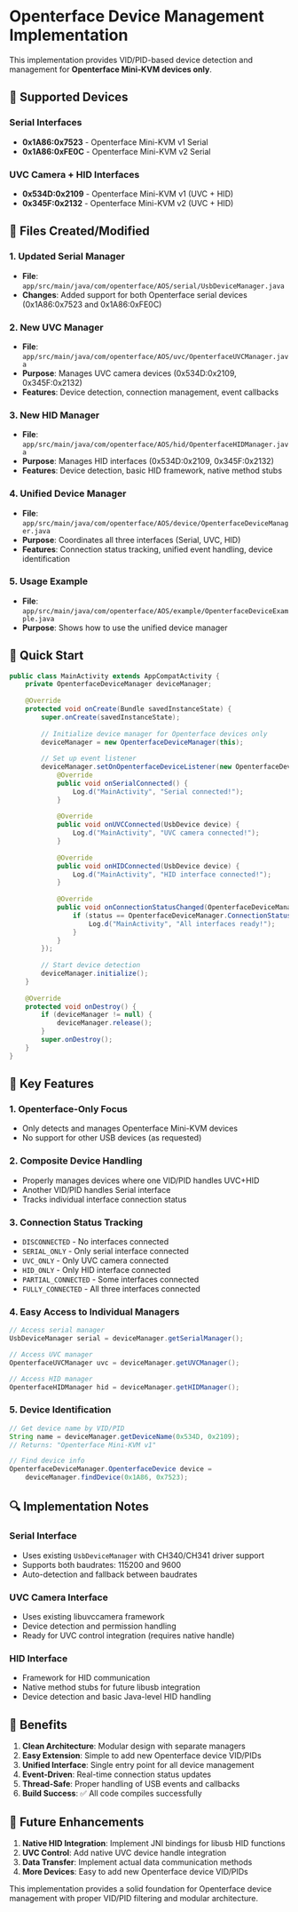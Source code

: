 # Openterface Device Management Implementation

This implementation provides VID/PID-based device detection and management for **Openterface Mini-KVM devices only**.

## 🎯 Supported Devices

### Serial Interfaces
- **0x1A86:0x7523** - Openterface Mini-KVM v1 Serial
- **0x1A86:0xFE0C** - Openterface Mini-KVM v2 Serial

### UVC Camera + HID Interfaces
- **0x534D:0x2109** - Openterface Mini-KVM v1 (UVC + HID)
- **0x345F:0x2132** - Openterface Mini-KVM v2 (UVC + HID)

## 📁 Files Created/Modified

### 1. Updated Serial Manager
- **File**: `app/src/main/java/com/openterface/AOS/serial/UsbDeviceManager.java`
- **Changes**: Added support for both Openterface serial devices (0x1A86:0x7523 and 0x1A86:0xFE0C)

### 2. New UVC Manager
- **File**: `app/src/main/java/com/openterface/AOS/uvc/OpenterfaceUVCManager.java`
- **Purpose**: Manages UVC camera devices (0x534D:0x2109, 0x345F:0x2132)
- **Features**: Device detection, connection management, event callbacks

### 3. New HID Manager
- **File**: `app/src/main/java/com/openterface/AOS/hid/OpenterfaceHIDManager.java`
- **Purpose**: Manages HID interfaces (0x534D:0x2109, 0x345F:0x2132)
- **Features**: Device detection, basic HID framework, native method stubs

### 4. Unified Device Manager
- **File**: `app/src/main/java/com/openterface/AOS/device/OpenterfaceDeviceManager.java`
- **Purpose**: Coordinates all three interfaces (Serial, UVC, HID)
- **Features**: Connection status tracking, unified event handling, device identification

### 5. Usage Example
- **File**: `app/src/main/java/com/openterface/AOS/example/OpenterfaceDeviceExample.java`
- **Purpose**: Shows how to use the unified device manager

## 🚀 Quick Start

```java
public class MainActivity extends AppCompatActivity {
    private OpenterfaceDeviceManager deviceManager;
    
    @Override
    protected void onCreate(Bundle savedInstanceState) {
        super.onCreate(savedInstanceState);
        
        // Initialize device manager for Openterface devices only
        deviceManager = new OpenterfaceDeviceManager(this);
        
        // Set up event listener
        deviceManager.setOnOpenterfaceDeviceListener(new OpenterfaceDeviceManager.OnOpenterfaceDeviceListener() {
            @Override
            public void onSerialConnected() {
                Log.d("MainActivity", "Serial connected!");
            }
            
            @Override
            public void onUVCConnected(UsbDevice device) {
                Log.d("MainActivity", "UVC camera connected!");
            }
            
            @Override
            public void onHIDConnected(UsbDevice device) {
                Log.d("MainActivity", "HID interface connected!");
            }
            
            @Override
            public void onConnectionStatusChanged(OpenterfaceDeviceManager.ConnectionStatus status) {
                if (status == OpenterfaceDeviceManager.ConnectionStatus.FULLY_CONNECTED) {
                    Log.d("MainActivity", "All interfaces ready!");
                }
            }
        });
        
        // Start device detection
        deviceManager.initialize();
    }
    
    @Override
    protected void onDestroy() {
        if (deviceManager != null) {
            deviceManager.release();
        }
        super.onDestroy();
    }
}
```

## 🔧 Key Features

### 1. **Openterface-Only Focus**
- Only detects and manages Openterface Mini-KVM devices
- No support for other USB devices (as requested)

### 2. **Composite Device Handling**
- Properly manages devices where one VID/PID handles UVC+HID
- Another VID/PID handles Serial interface
- Tracks individual interface connection status

### 3. **Connection Status Tracking**
- `DISCONNECTED` - No interfaces connected
- `SERIAL_ONLY` - Only serial interface connected
- `UVC_ONLY` - Only UVC camera connected
- `HID_ONLY` - Only HID interface connected
- `PARTIAL_CONNECTED` - Some interfaces connected
- `FULLY_CONNECTED` - All three interfaces connected

### 4. **Easy Access to Individual Managers**
```java
// Access serial manager
UsbDeviceManager serial = deviceManager.getSerialManager();

// Access UVC manager
OpenterfaceUVCManager uvc = deviceManager.getUVCManager();

// Access HID manager
OpenterfaceHIDManager hid = deviceManager.getHIDManager();
```

### 5. **Device Identification**
```java
// Get device name by VID/PID
String name = deviceManager.getDeviceName(0x534D, 0x2109);
// Returns: "Openterface Mini-KVM v1"

// Find device info
OpenterfaceDeviceManager.OpenterfaceDevice device = 
    deviceManager.findDevice(0x1A86, 0x7523);
```

## 🔍 Implementation Notes

### Serial Interface
- Uses existing `UsbDeviceManager` with CH340/CH341 driver support
- Supports both baudrates: 115200 and 9600
- Auto-detection and fallback between baudrates

### UVC Camera Interface
- Uses existing libuvccamera framework
- Device detection and permission handling
- Ready for UVC control integration (requires native handle)

### HID Interface
- Framework for HID communication
- Native method stubs for future libusb integration
- Device detection and basic Java-level HID handling

## 🎯 Benefits

1. **Clean Architecture**: Modular design with separate managers
2. **Easy Extension**: Simple to add new Openterface device VID/PIDs
3. **Unified Interface**: Single entry point for all device management
4. **Event-Driven**: Real-time connection status updates
5. **Thread-Safe**: Proper handling of USB events and callbacks
6. **Build Success**: ✅ All code compiles successfully

## 📝 Future Enhancements

1. **Native HID Integration**: Implement JNI bindings for libusb HID functions
2. **UVC Control**: Add native UVC device handle integration
3. **Data Transfer**: Implement actual data communication methods
4. **More Devices**: Easy to add new Openterface device VID/PIDs

This implementation provides a solid foundation for Openterface device management with proper VID/PID filtering and modular architecture.